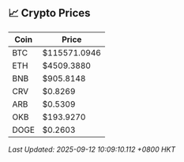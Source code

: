 ## 📈 Crypto Prices

| Coin | Price |
| ---- | ----- |
| BTC | $115571.0946 |
| ETH | $4509.3880 |
| BNB | $905.8148 |
| CRV | $0.8269 |
| ARB | $0.5309 |
| OKB | $193.9270 |
| DOGE | $0.2603 |

_Last Updated: 2025-09-12 10:09:10.112 +0800 HKT_